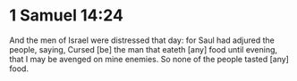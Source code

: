 # 1 Samuel 14:24

And the men of Israel were distressed that day: for Saul had adjured the people, saying, Cursed [be] the man that eateth [any] food until evening, that I may be avenged on mine enemies. So none of the people tasted [any] food.